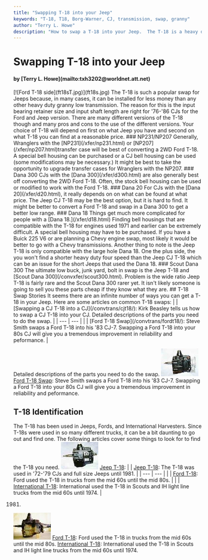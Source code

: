 ```yaml
---
title: "Swapping T-18 into your Jeep"
keywords: "T-18, T18, Borg-Warner, CJ, transmission, swap, granny"
author: "Terry L. Howe"
description: "How to swap a T-18 into your Jeep.  The T-18 is a heavy duty, granny low, four speed manual transmission."
---
```


# Swapping T-18 into your Jeep
<H4>by [Terry L. Howe](mailto:txh3202@worldnet.att.net)</H4>
[![Ford T-18 side](ft18sT.jpg)](ft18s.jpg)
The T-18 is such a popular swap for Jeeps because, in many cases, it
can be installed for less money than any other heavy duty granny low
transmission.  The reason for this is the input bearing retainer size
and input shaft length are right for '76-'86 CJs for the Ford and
Jeep version.  There are many different versions of the T-18 though
and many pros and cons to the use of the different versions.  Your
choice of T-18 will depend on first on what Jeep you have and second
on what T-18 you can find at a reasonable price.
### NP231/NP207
Generally, Wranglers with the
[NP231](/xfer/np231.html) or
[NP207](/xfer/np207.html)transfer case will be
best of converting a 2WD Ford T-18.  A special bell housing can be
purchased or a CJ bell housing can be used (some modifications may
be necessary.)  It might be best to take the opportunity to upgrade
transfer cases for Wranglers with the NP207.
### Dana 300
CJs with the [Dana 300](/xfer/d300.html)
are also generally best off converting the 2WD Ford T-18.  Often,
the stock bell housing can be used or modified to work with the
Ford T-18.
### Dana 20
For CJs with the [Dana 20](/xfer/d20.html),
it really depends on on what can be found at what price.  The
Jeep CJ T-18 may be the best option, but it is hard to find.
It might be better to convert a Ford T-18 and swap in a Dana
300 to get a better low range.
### Dana 18
Things get much more complicated for people with a
[Dana 18.](/xfer/d18.html)
Finding bell housings that are compatible with the T-18 for
engines used 1971 and earlier can be extremely difficult.
A special bell housing may have to be purchased.  If you have
a Buick 225 V6 or are planning a Chevy engine swap, most likely
it would be better to go with a Chevy transmissions.
Another thing to note is the Jeep T-18 is only compatible with
the large hole Dana 18.  One the plus side, the you won't find
a shorter heavy duty four speed than the Jeep CJ T-18 which can
be an issue for the short Jeeps that used the Dana 18.
### Scout Dana 300
The ultimate low buck, junk yard, bolt in swap is the Jeep T-18
and [Scout Dana 300](/convxfer/scout300.html).
Problem is the wide ratio Jeep T-18 is fairly rare and the Scout
Dana 300 rarer yet.  It isn't likely someone is going to sell you
these parts cheap if they know what they are.
## T-18 Swap Stories
It seems there are an infinite number of ways you can get a T-18
in your Jeep.  Here are some articles on common T-18 swaps:
|  | [Swapping a CJ T-18 into a CJ](/convtrans/cjt18/):
Kirk Beasley tells us how to swap a CJ T-18 into your CJ.
Detailed descriptions of the parts you need to do the swap. |
| --- | --- |
|  | [Ford T-18 Swap](/convtrans/fordt18/):
Steve Smith swaps a Ford T-18 into
his '83 CJ-7.  Swapping a Ford T-18 into your 80s CJ will give
you a tremendous improvement in reliability and peformance. |

Detailed descriptions of the parts you need to do the swap.
![](/convtrans/ft18s_.jpg)
[Ford T-18 Swap](/convtrans/fordt18/):
Steve Smith swaps a Ford T-18 into
his '83 CJ-7.  Swapping a Ford T-18 into your 80s CJ will give
you a tremendous improvement in reliability and peformance.
## T-18 Identification
The T-18 has been used in Jeeps, Fords, and International
Harvesters.  Since T-18s were used in so many different trucks,
it can be a bit daunting to go out and find one.  The following
articles cover some things to look for to find the T-18 you need.
![T-18 side](/trans/t18sT.jpg)
[Jeep T-18](/trans/t18.html):
|  | [Jeep T-18](/trans/t18.html):
The T-18 was used in '72-'79 CJs and full size Jeeps until
1981. |
| --- | --- |
|  | [Ford T-18](/convtrans/ford/fordt18id.html):
Ford used the T-18 in trucks from the mid 60s until the mid 80s. |
|  | [International T-18](/convtrans/ih/iht18id.html):
International used the T-18 in Scouts and IH light line trucks from
the mid 60s until 1974. |

1981.
![Ford T-18](/convtrans/fordt18/ford2wdt18_.jpg)
[Ford T-18](/convtrans/ford/fordt18id.html):
Ford used the T-18 in trucks from the mid 60s until the mid 80s.
[International T-18](/convtrans/ih/iht18id.html):
International used the T-18 in Scouts and IH light line trucks from
the mid 60s until 1974.